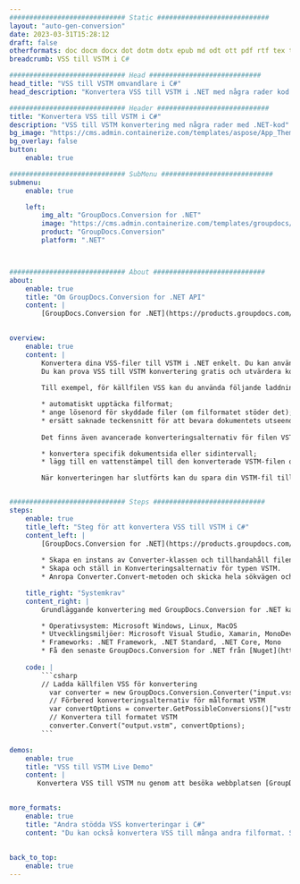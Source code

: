 ```yaml
---
############################# Static ############################
layout: "auto-gen-conversion"
date: 2023-03-31T15:28:12
draft: false
otherformats: doc docm docx dot dotm dotx epub md odt ott pdf rtf tex txt vdx vsdm vsdx vssm vssx vstm vstx vsx vtx xps
breadcrumb: VSS till VSTM i C#

############################# Head ############################
head_title: "VSS till VSTM omvandlare i C#"
head_description: "Konvertera VSS till VSTM i .NET med några rader kod. Använd GroupDocs Document Conversion API för att konvertera över 160 filformat."

############################# Header ############################
title: "Konvertera VSS till VSTM i C#"
description: "VSS till VSTM konvertering med några rader med .NET-kod"
bg_image: "https://cms.admin.containerize.com/templates/aspose/App_Themes/V3/images/bg/header1.png"
bg_overlay: false
button:
    enable: true

############################# SubMenu ############################
submenu:
    enable: true

    left:
        img_alt: "GroupDocs.Conversion for .NET"
        image: "https://cms.admin.containerize.com/templates/groupdocs/images/product-logos/90x90-noborder/groupdocs-conversion-net.png"
        product: "GroupDocs.Conversion"
        platform: ".NET"



############################# About ############################
about:
    enable: true
    title: "Om GroupDocs.Conversion for .NET API"
    content: |
        [GroupDocs.Conversion for .NET](https://products.groupdocs.com/conversion/net/) kan användas för att konvertera Microsoft Word, Excel, PowerPoint, PDF, Visio och andra format. GroupDocs.Conversion är ett fristående API som är lämpligt för back-end och interna system där hög prestanda krävs. Det beror inte på någon programvara som Microsoft eller Open Office.
    

overview:
    enable: true
    content: |
        Konvertera dina VSS-filer till VSTM i .NET enkelt. Du kan använda bara ett par C# kodrader i valfri plattform som du vill, som - Windows, Linux, macOS.
        Du kan prova VSS till VSTM konvertering gratis och utvärdera konverteringsresultatens kvalitet. Tillsammans med enkla filkonverteringsscenarier kan du prova mer avancerade alternativ för att ladda källfilen VSS och för att spara resultatet VSTM. 
        
        Till exempel, för källfilen VSS kan du använda följande laddningsalternativ:

        * automatiskt upptäcka filformat;
        * ange lösenord för skyddade filer (om filformatet stöder det);
        * ersätt saknade teckensnitt för att bevara dokumentets utseende.
        
        Det finns även avancerade konverteringsalternativ för filen VSTM:

        * konvertera specifik dokumentsida eller sidintervall;
        * lägg till en vattenstämpel till den konverterade VSTM-filen och många fler.

        När konverteringen har slutförts kan du spara din VSTM-fil till den lokala filsökvägen eller någon tredje parts lagring som FTP, Amazon S3, Google Drive, Dropbox etc. Observera - för att konvertera VSS till {{ TO}} det finns inget behov av någon ytterligare programvara installerad - som MS Office, Open Office, Adobe Acrobat Reader etc.


############################# Steps ############################
steps:
    enable: true
    title_left: "Steg för att konvertera VSS till VSTM i C#"
    content_left: |
        [GroupDocs.Conversion for .NET](https://products.groupdocs.com/conversion/net/) gör det enkelt för utvecklare att konvertera en VSS-fil till VSTM med några rader kod.
        
        * Skapa en instans av Converter-klassen och tillhandahåll filen VSS med den fullständiga sökvägen
        * Skapa och ställ in Konverteringsalternativ för typen VSTM.
        * Anropa Converter.Convert-metoden och skicka hela sökvägen och formatet (VSTM) som en parameter

    title_right: "Systemkrav"
    content_right: |
        Grundläggande konvertering med GroupDocs.Conversion for .NET kan göras med bara några enkla steg. Våra API:er stöds på alla större plattformar och operativsystem. Innan du kör koden nedan, se till att du har följande förutsättningar installerade på ditt system.

        * Operativsystem: Microsoft Windows, Linux, MacOS
        * Utvecklingsmiljöer: Microsoft Visual Studio, Xamarin, MonoDevelop
        * Frameworks: .NET Framework, .NET Standard, .NET Core, Mono
        * Få den senaste GroupDocs.Conversion for .NET från [Nuget](https://www.nuget.org/packages/groupdocs.conversion)
         
    code: |
        ```csharp    
        // Ladda källfilen VSS för konvertering
          var converter = new GroupDocs.Conversion.Converter("input.vss");
          // Förbered konverteringsalternativ för målformat VSTM
          var convertOptions = converter.GetPossibleConversions()["vstm"].ConvertOptions;
          // Konvertera till formatet VSTM
          converter.Convert("output.vstm", convertOptions);
        ```

demos:
    enable: true
    title: "VSS till VSTM Live Demo"
    content: |
       Konvertera VSS till VSTM nu genom att besöka webbplatsen [GroupDocs.Conversion App](https://products.groupdocs.app/conversion/family). Onlinedemo har följande fördelar
          

more_formats:
    enable: true
    title: "Andra stödda VSS konverteringar i C#"
    content: "Du kan också konvertera VSS till många andra filformat. Se listan nedan."
       
       
back_to_top:
    enable: true
---
```

